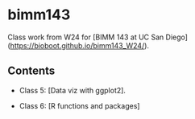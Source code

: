 # bimm143
Class work from W24 for [BIMM 143 at UC San Diego]
(https://bioboot.github.io/bimm143_W24/).

## Contents

- Class 5: [Data viz with ggplot2].

- Class 6: [R functions and packages]
